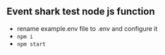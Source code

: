 ## Event shark test node js function

* rename example.env file to .env and configure it
* `npm i`
* `npm start`